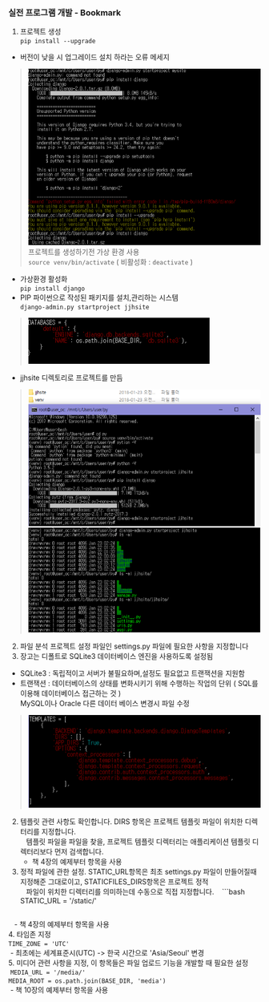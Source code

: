 ### 실전 프로그램 개발 - Bookmark
1. 프로젝트 생성  
`pip install --upgrade`
 - 버전이 낮을 시 업그레이드 설치 하라는 오류 메세지
 >![python](./img/py_2.PNG)  
프로젝트를 생성하기전 가상 환경 사용  
`source venv/bin/activate` ( 비활성화 : `deactivate` )  
 - 가상환경 활성화  
`pip install django`  
 - PIP 파이썬으로 작성된 패키지를 설치,관리하는 시스템  
`django-admin.py startproject jjhsite`  
>![python](./img/py_7.PNG)  
 - jjhsite 디렉토리로 프로젝트를 만듬  
>![python](./img/py_3.PNG)  
>![python](./img/py_4.PNG)  
2. 파일 분석
프로젝트 설정 파일인 settings.py 파일에 필요한 사항을 지정합니다  
 1. 장고는 디폴트로 SQLite3 데이터베이스 엔진을 사용하도록 설정됨  
  - SQLite3 : 독립적이고 서버가 불필요하며,설정도 필요없고 트랜잭션을 지원함  
  - 트랜잭션 : 데이터베이스의 상태를 변화시키기 위해 수행하는 작업의 단위 ( SQL를 이용해 데이터베이스 접근하는 것 )  
  MySQL이나 Oracle 다른 데이터 베이스 변경시 파일 수정  
  >![python](./img/py_6.PNG)  
 2. 템플릿 관련 사항도 확인합니다. DIRS 항목은 프로젝트 템플릿 파일이 위치한 디렉터리를 지정합니다.  
    템플릿 파일을 파일을 찾을, 프로젝트 템플릿 디렉터리는 애플리케이션 템플릿 디렉터리보다 먼저 검색합니다.
    - 책 4장의 예제부터 항목을 사용
 3. 정적 파일에 관한 설정. STATIC_URL항목은 최초 settings.py 파일이 만들어질때 지정해준 그대로이고, STATICFILES_DIRS항목은 프로젝트 정적  
    파일이 위치한 디렉터리를 의미하는데 수동으로 직접 지정합니다.
    ```bash
    STATIC_URL = '/static/'
    ```  
    - 책 4장의 예제부터 항목을 사용  
 4. 타임존 지정  
 `TIME_ZONE = 'UTC'`  
  - 최초에는 세계표준시(UTC) -> 한국 시간으로 'Asia/Seoul' 변경  
 5. 미디어 관련 사항을 지정, 이 항목들은 파일 업로드 기능을 개발할 때 필요한 설정  
  `MEDIA_URL = '/media/'`  
  `MEDIA_ROOT = os.path.join(BASE_DIR, 'media')`  
  - 책 10장의 예제부터 항목을 사용  

